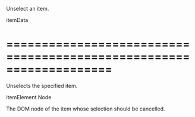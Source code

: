 <!--**
/*-------------------------------------------
    Auto-generated file. Do not modify.
-------------------------------------------

**-->
<!--d-->
Unselect an item.
<!--/d-->
<!--p1d-->itemData<!--/p1d-->
===================================================================
===================================================================

<!--shortDescription-->
Unselects the specified item.
<!--/shortDescription-->

<!--paramName1-->itemElement<!--/paramName1-->
<!--paramType1-->Node<!--/paramType1-->
<!--paramDescription1-->
The DOM node of the item whose selection should be cancelled.
<!--/paramDescription1-->

<!--fullDescription-->

<!--/fullDescription-->
